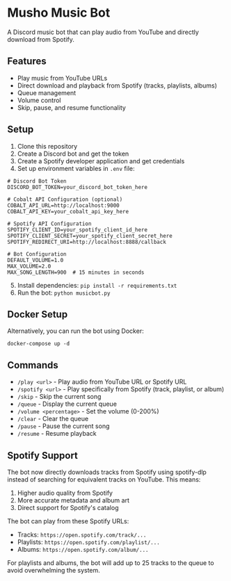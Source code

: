 # Musho Music Bot

A Discord music bot that can play audio from YouTube and directly download from Spotify.

## Features

- Play music from YouTube URLs
- Direct download and playback from Spotify (tracks, playlists, albums)
- Queue management
- Volume control
- Skip, pause, and resume functionality

## Setup

1. Clone this repository
2. Create a Discord bot and get the token
3. Create a Spotify developer application and get credentials
4. Set up environment variables in `.env` file:

```
# Discord Bot Token
DISCORD_BOT_TOKEN=your_discord_bot_token_here

# Cobalt API Configuration (optional)
COBALT_API_URL=http://localhost:9000
COBALT_API_KEY=your_cobalt_api_key_here

# Spotify API Configuration
SPOTIFY_CLIENT_ID=your_spotify_client_id_here
SPOTIFY_CLIENT_SECRET=your_spotify_client_secret_here
SPOTIFY_REDIRECT_URI=http://localhost:8888/callback

# Bot Configuration
DEFAULT_VOLUME=1.0
MAX_VOLUME=2.0
MAX_SONG_LENGTH=900  # 15 minutes in seconds
```

5. Install dependencies: `pip install -r requirements.txt`
6. Run the bot: `python musicbot.py`

## Docker Setup

Alternatively, you can run the bot using Docker:

```
docker-compose up -d
```

## Commands

- `/play <url>` - Play audio from YouTube URL or Spotify URL
- `/spotify <url>` - Play specifically from Spotify (track, playlist, or album)
- `/skip` - Skip the current song
- `/queue` - Display the current queue
- `/volume <percentage>` - Set the volume (0-200%)
- `/clear` - Clear the queue
- `/pause` - Pause the current song
- `/resume` - Resume playback

## Spotify Support

The bot now directly downloads tracks from Spotify using spotify-dlp instead of searching for equivalent tracks on YouTube. This means:

1. Higher audio quality from Spotify
2. More accurate metadata and album art
3. Direct support for Spotify's catalog

The bot can play from these Spotify URLs:
- Tracks: `https://open.spotify.com/track/...`
- Playlists: `https://open.spotify.com/playlist/...`
- Albums: `https://open.spotify.com/album/...`

For playlists and albums, the bot will add up to 25 tracks to the queue to avoid overwhelming the system. 